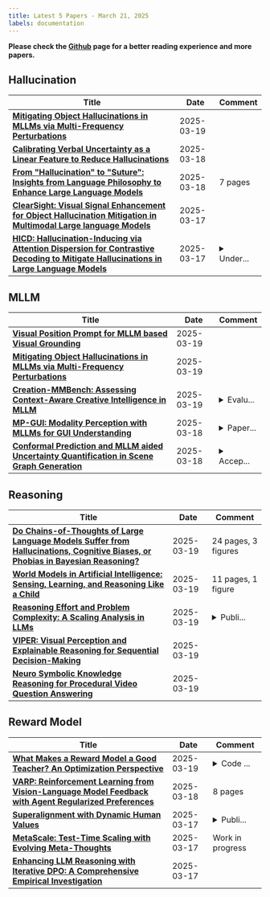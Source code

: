 ```yaml
---
title: Latest 5 Papers - March 21, 2025
labels: documentation
---
```

**Please check the [Github](https://github.com/dingyue772/DailyArxiv) page for a better reading experience and more papers.**

## Hallucination
| **Title** | **Date** | **Comment** |
| --- | --- | --- |
| **[Mitigating Object Hallucinations in MLLMs via Multi-Frequency Perturbations](http://arxiv.org/abs/2503.14895v1)** | 2025-03-19 |  |
| **[Calibrating Verbal Uncertainty as a Linear Feature to Reduce Hallucinations](http://arxiv.org/abs/2503.14477v1)** | 2025-03-18 |  |
| **[From "Hallucination" to "Suture": Insights from Language Philosophy to Enhance Large Language Models](http://arxiv.org/abs/2503.14392v1)** | 2025-03-18 | 7 pages |
| **[ClearSight: Visual Signal Enhancement for Object Hallucination Mitigation in Multimodal Large language Models](http://arxiv.org/abs/2503.13107v1)** | 2025-03-17 |  |
| **[HICD: Hallucination-Inducing via Attention Dispersion for Contrastive Decoding to Mitigate Hallucinations in Large Language Models](http://arxiv.org/abs/2503.12908v1)** | 2025-03-17 | <details><summary>Under...</summary><p>Under review at ARR - February 2025</p></details> |

## MLLM
| **Title** | **Date** | **Comment** |
| --- | --- | --- |
| **[Visual Position Prompt for MLLM based Visual Grounding](http://arxiv.org/abs/2503.15426v1)** | 2025-03-19 |  |
| **[Mitigating Object Hallucinations in MLLMs via Multi-Frequency Perturbations](http://arxiv.org/abs/2503.14895v1)** | 2025-03-19 |  |
| **[Creation-MMBench: Assessing Context-Aware Creative Intelligence in MLLM](http://arxiv.org/abs/2503.14478v2)** | 2025-03-19 | <details><summary>Evalu...</summary><p>Evaluation Code and dataset see https://github.com/open-compass/Creation-MMBench</p></details> |
| **[MP-GUI: Modality Perception with MLLMs for GUI Understanding](http://arxiv.org/abs/2503.14021v1)** | 2025-03-18 | <details><summary>Paper...</summary><p>Paper accepted to CVPR 2025</p></details> |
| **[Conformal Prediction and MLLM aided Uncertainty Quantification in Scene Graph Generation](http://arxiv.org/abs/2503.13947v1)** | 2025-03-18 | <details><summary>Accep...</summary><p>Accepted at CVPR 2025</p></details> |

## Reasoning
| **Title** | **Date** | **Comment** |
| --- | --- | --- |
| **[Do Chains-of-Thoughts of Large Language Models Suffer from Hallucinations, Cognitive Biases, or Phobias in Bayesian Reasoning?](http://arxiv.org/abs/2503.15268v1)** | 2025-03-19 | 24 pages, 3 figures |
| **[World Models in Artificial Intelligence: Sensing, Learning, and Reasoning Like a Child](http://arxiv.org/abs/2503.15168v1)** | 2025-03-19 | 11 pages, 1 figure |
| **[Reasoning Effort and Problem Complexity: A Scaling Analysis in LLMs](http://arxiv.org/abs/2503.15113v1)** | 2025-03-19 | <details><summary>Publi...</summary><p>Published at ICLR 2025 Workshop on Reasoning and Planning for LLMs</p></details> |
| **[VIPER: Visual Perception and Explainable Reasoning for Sequential Decision-Making](http://arxiv.org/abs/2503.15108v1)** | 2025-03-19 |  |
| **[Neuro Symbolic Knowledge Reasoning for Procedural Video Question Answering](http://arxiv.org/abs/2503.14957v1)** | 2025-03-19 |  |

## Reward Model
| **Title** | **Date** | **Comment** |
| --- | --- | --- |
| **[What Makes a Reward Model a Good Teacher? An Optimization Perspective](http://arxiv.org/abs/2503.15477v1)** | 2025-03-19 | <details><summary>Code ...</summary><p>Code available at https://github.com/princeton-pli/what-makes-good-rm</p></details> |
| **[VARP: Reinforcement Learning from Vision-Language Model Feedback with Agent Regularized Preferences](http://arxiv.org/abs/2503.13817v1)** | 2025-03-18 | 8 pages |
| **[Superalignment with Dynamic Human Values](http://arxiv.org/abs/2503.13621v1)** | 2025-03-17 | <details><summary>Publi...</summary><p>Published at the ICLR 2025 Workshop on Bidirectional Human-AI Alignment (BiAlign)</p></details> |
| **[MetaScale: Test-Time Scaling with Evolving Meta-Thoughts](http://arxiv.org/abs/2503.13447v1)** | 2025-03-17 | Work in progress |
| **[Enhancing LLM Reasoning with Iterative DPO: A Comprehensive Empirical Investigation](http://arxiv.org/abs/2503.12854v1)** | 2025-03-17 |  |

